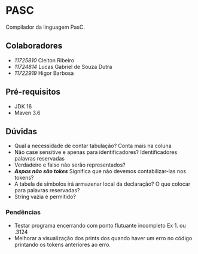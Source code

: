 # PASC

Compilador da linguagem PasC.

## Colaboradores

- *11725810*  Cleiton Ribeiro
- *11724814*  Lucas Gabriel de Souza Dutra
- *11722919*  Higor Barbosa

## Pré-requisitos

- JDK 16
- Maven 3.6

## Dúvidas

- Qual a necessidade de contar tabulação? Conta mais na coluna
- Não case sensitive e apenas para identificadores? Identificadores palavras reservadas
- Verdadeiro e falso não serão representados?
- **_Aspas não são tokes_** Significa que não devemos contabilizar-las nos tokens?
- A tabela de símbolos irá armazenar local da declaração? O que colocar para palavras reservadas?
- String vazia é permitido?

### Pendências

- Testar programa encerrando com ponto flutuante incompleto Ex 1. ou .3124
- Melhorar a visualização dos prints dos quando haver um erro no código printando os tokens anteriores ao erro.




